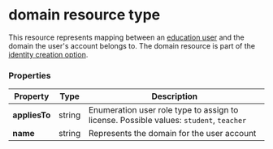 # domain resource type

This resource represents mapping between an [education user](educationUserRole.md) and the domain the user's account belongs to. The domain resource is part of the [identity creation option](identityCreationConfiguration.md). 

### Properties

| Property | Type | Description |
|-|-|-|
| **appliesTo** | string |  Enumeration user role type to assign to license. Possible values: `student`, `teacher`       |
| **name** | string |  Represents the domain for the user account         |
